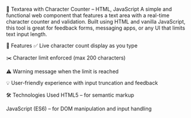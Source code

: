 📝 Textarea with Character Counter – HTML, JavaScript
A simple and functional web component that features a text area with a real-time character counter and validation. Built using HTML and vanilla JavaScript, this tool is great for feedback forms, messaging apps, or any UI that limits text input length.

🌟 Features
✅ Live character count display as you type

✂️ Character limit enforced (max 200 characters)

⚠️ Warning message when the limit is reached

💡 User-friendly experience with input truncation and feedback

🛠️ Technologies Used
HTML5 – for semantic markup

JavaScript (ES6) – for DOM manipulation and input handling
